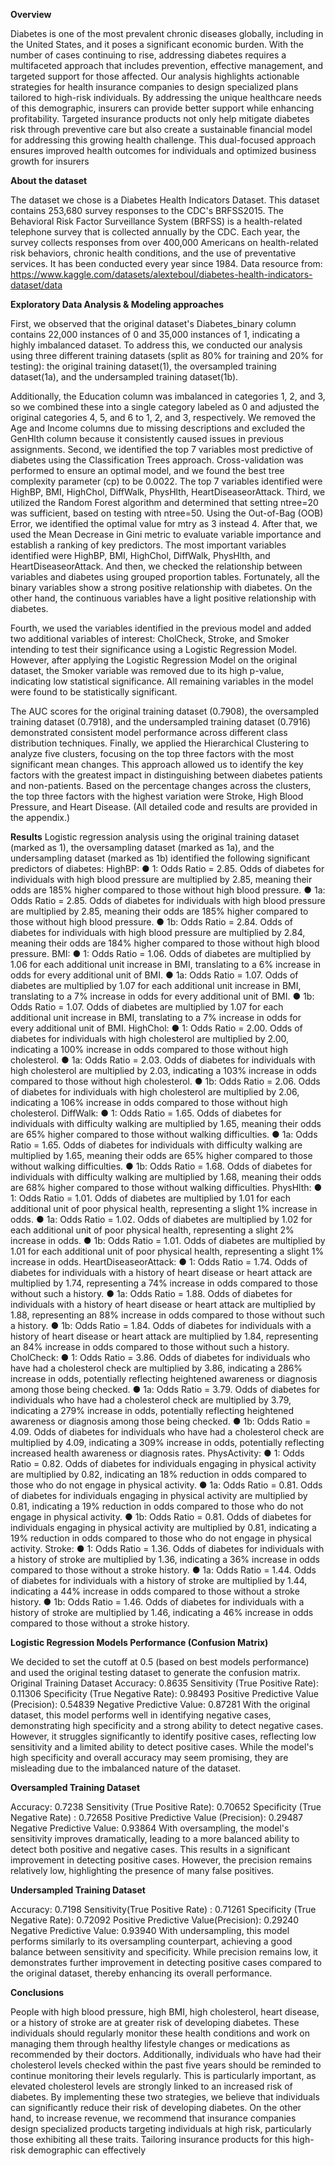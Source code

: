 **Overview**

Diabetes is one of the most prevalent chronic diseases globally, including in the United States,
and it poses a significant economic burden. With the number of cases continuing to rise,
addressing diabetes requires a multifaceted approach that includes prevention, effective
management, and targeted support for those affected.
Our analysis highlights actionable strategies for health insurance companies to design
specialized plans tailored to high-risk individuals. By addressing the unique healthcare needs of
this demographic, insurers can provide better support while enhancing profitability.
Targeted insurance products not only help mitigate diabetes risk through preventive care but
also create a sustainable financial model for addressing this growing health challenge. This
dual-focused approach ensures improved health outcomes for individuals and optimized
business growth for insurers

**About the dataset**

The dataset we chose is a Diabetes Health Indicators Dataset. This dataset contains 253,680
survey responses to the CDC's BRFSS2015. The Behavioral Risk Factor Surveillance System
(BRFSS) is a health-related telephone survey that is collected annually by the CDC. Each year, the
survey collects responses from over 400,000 Americans on health-related risk behaviors,
chronic health conditions, and the use of preventative services. It has been conducted every
year since 1984. Data resource from:
https://www.kaggle.com/datasets/alexteboul/diabetes-health-indicators-dataset/data

**Exploratory Data Analysis & Modeling approaches**

First, we observed that the original dataset's Diabetes_binary column contains 22,000 instances
of 0 and 35,000 instances of 1, indicating a highly imbalanced dataset. To address this, we
conducted our analysis using three different training datasets (split as 80% for training and 20%
for testing): the original training dataset(1), the oversampled training dataset(1a), and the
undersampled training dataset(1b).

Additionally, the Education column was imbalanced in categories 1, 2, and 3, so we combined
these into a single category labeled as 0 and adjusted the original categories 4, 5, and 6 to 1, 2,
and 3, respectively. We removed the Age and Income columns due to missing descriptions and
excluded the GenHlth column because it consistently caused issues in previous assignments.
Second, we identified the top 7 variables most predictive of diabetes using the Classification
Trees approach. Cross-validation was performed to ensure an optimal model, and we found the
best tree complexity parameter (cp) to be 0.0022. The top 7 variables identified were HighBP,
BMI, HighChol, DiffWalk, PhysHlth, HeartDiseaseorAttack.
Third, we utilized the Random Forest algorithm and determined that setting ntree=20 was
sufficient, based on testing with ntree=50. Using the Out-of-Bag (OOB) Error, we identified the
optimal value for mtry as 3 instead 4.
After that, we used the Mean Decrease in Gini metric to evaluate variable importance and
establish a ranking of key predictors. The most important variables identified were HighBP, BMI,
HighChol, DiffWalk, PhysHlth, and HeartDiseaseorAttack.
And then, we checked the relationship between variables and diabetes using grouped
proportion tables. Fortunately, all the binary variables show a strong positive relationship with
diabetes. On the other hand, the continuous variables have a light positive relationship with
diabetes.

Fourth, we used the variables identified in the previous model and added two additional
variables of interest: CholCheck, Stroke, and Smoker intending to test their significance using a
Logistic Regression Model. However, after applying the Logistic Regression Model on the
original dataset, the Smoker variable was removed due to its high p-value, indicating low
statistical significance. All remaining variables in the model were found to be statistically
significant.

The AUC scores for the original training dataset (0.7908), the oversampled training dataset
(0.7918), and the undersampled training dataset (0.7916) demonstrated consistent model
performance across different class distribution techniques.
Finally, we applied the Hierarchical Clustering to analyze five clusters, focusing on the top three
factors with the most significant mean changes. This approach allowed us to identify the key
factors with the greatest impact in distinguishing between diabetes patients and non-patients.
Based on the percentage changes across the clusters, the top three factors with the highest
variation were Stroke, High Blood Pressure, and Heart Disease.
(All detailed code and results are provided in the appendix.)

**Results**
Logistic regression analysis using the original training dataset (marked as 1), the oversampling
dataset (marked as 1a), and the undersampling dataset (marked as 1b) identified the following
significant predictors of diabetes:
HighBP:
● 1: Odds Ratio = 2.85. Odds of diabetes for individuals with high blood pressure are
multiplied by 2.85, meaning their odds are 185% higher compared to those without high
blood pressure.
● 1a: Odds Ratio = 2.85. Odds of diabetes for individuals with high blood pressure are
multiplied by 2.85, meaning their odds are 185% higher compared to those without high
blood pressure.
● 1b: Odds Ratio = 2.84. Odds of diabetes for individuals with high blood pressure are
multiplied by 2.84, meaning their odds are 184% higher compared to those without high
blood pressure.
BMI:
● 1: Odds Ratio = 1.06. Odds of diabetes are multiplied by 1.06 for each additional unit
increase in BMI, translating to a 6% increase in odds for every additional unit of BMI.
● 1a: Odds Ratio = 1.07. Odds of diabetes are multiplied by 1.07 for each additional unit
increase in BMI, translating to a 7% increase in odds for every additional unit of BMI.
● 1b: Odds Ratio = 1.07. Odds of diabetes are multiplied by 1.07 for each additional unit
increase in BMI, translating to a 7% increase in odds for every additional unit of BMI.
HighChol:
● 1: Odds Ratio = 2.00. Odds of diabetes for individuals with high cholesterol are
multiplied by 2.00, indicating a 100% increase in odds compared to those without high
cholesterol.
● 1a: Odds Ratio = 2.03. Odds of diabetes for individuals with high cholesterol are
multiplied by 2.03, indicating a 103% increase in odds compared to those without high
cholesterol.
● 1b: Odds Ratio = 2.06. Odds of diabetes for individuals with high cholesterol are
multiplied by 2.06, indicating a 106% increase in odds compared to those without high
cholesterol.
DiffWalk:
● 1: Odds Ratio = 1.65. Odds of diabetes for individuals with difficulty walking are
multiplied by 1.65, meaning their odds are 65% higher compared to those without
walking difficulties.
● 1a: Odds Ratio = 1.65. Odds of diabetes for individuals with difficulty walking are
multiplied by 1.65, meaning their odds are 65% higher compared to those without
walking difficulties.
● 1b: Odds Ratio = 1.68. Odds of diabetes for individuals with difficulty walking are
multiplied by 1.68, meaning their odds are 68% higher compared to those without
walking difficulties.
PhysHlth:
● 1: Odds Ratio = 1.01. Odds of diabetes are multiplied by 1.01 for each additional unit of
poor physical health, representing a slight 1% increase in odds.
● 1a: Odds Ratio = 1.02. Odds of diabetes are multiplied by 1.02 for each additional unit of
poor physical health, representing a slight 2% increase in odds.
● 1b: Odds Ratio = 1.01. Odds of diabetes are multiplied by 1.01 for each additional unit of
poor physical health, representing a slight 1% increase in odds.
HeartDiseaseorAttack:
● 1: Odds Ratio = 1.74. Odds of diabetes for individuals with a history of heart disease or
heart attack are multiplied by 1.74, representing a 74% increase in odds compared to
those without such a history.
● 1a: Odds Ratio = 1.88. Odds of diabetes for individuals with a history of heart disease or
heart attack are multiplied by 1.88, representing an 88% increase in odds compared to
those without such a history.
● 1b: Odds Ratio = 1.84. Odds of diabetes for individuals with a history of heart disease or
heart attack are multiplied by 1.84, representing an 84% increase in odds compared to
those without such a history.
CholCheck:
● 1: Odds Ratio = 3.86. Odds of diabetes for individuals who have had a cholesterol check
are multiplied by 3.86, indicating a 286% increase in odds, potentially reflecting
heightened awareness or diagnosis among those being checked.
● 1a: Odds Ratio = 3.79. Odds of diabetes for individuals who have had a cholesterol check
are multiplied by 3.79, indicating a 279% increase in odds, potentially reflecting
heightened awareness or diagnosis among those being checked.
● 1b: Odds Ratio = 4.09. Odds of diabetes for individuals who have had a cholesterol check
are multiplied by 4.09, indicating a 309% increase in odds, potentially reflecting
increased health awareness or diagnosis rates.
PhysActivity:
● 1: Odds Ratio = 0.82. Odds of diabetes for individuals engaging in physical activity are
multiplied by 0.82, indicating an 18% reduction in odds compared to those who do not
engage in physical activity.
● 1a: Odds Ratio = 0.81. Odds of diabetes for individuals engaging in physical activity are
multiplied by 0.81, indicating a 19% reduction in odds compared to those who do not
engage in physical activity.
● 1b: Odds Ratio = 0.81. Odds of diabetes for individuals engaging in physical activity are
multiplied by 0.81, indicating a 19% reduction in odds compared to those who do not
engage in physical activity.
Stroke:
● 1: Odds Ratio = 1.36. Odds of diabetes for individuals with a history of stroke are
multiplied by 1.36, indicating a 36% increase in odds compared to those without a stroke
history.
● 1a: Odds Ratio = 1.44. Odds of diabetes for individuals with a history of stroke are
multiplied by 1.44, indicating a 44% increase in odds compared to those without a stroke
history.
● 1b: Odds Ratio = 1.46. Odds of diabetes for individuals with a history of stroke are
multiplied by 1.46, indicating a 46% increase in odds compared to those without a stroke
history.

**Logistic Regression Models Performance (Confusion Matrix)**

We decided to set the cutoff at 0.5 (based on best models performance) and used the original
testing dataset to generate the confusion matrix.
Original Training Dataset
Accuracy: 0.8635
Sensitivity (True Positive Rate): 0.11306
Specificity (True Negative Rate): 0.98493
Positive Predictive Value (Precision): 0.54839
Negative Predictive Value: 0.87281
With the original dataset, this model performs well in identifying negative cases, demonstrating
high specificity and a strong ability to detect negative cases. However, it struggles significantly
to identify positive cases, reflecting low sensitivity and a limited ability to detect positive cases.
While the model's high specificity and overall accuracy may seem promising, they are
misleading due to the imbalanced nature of the dataset.

**Oversampled Training Dataset**

Accuracy: 0.7238
Sensitivity (True Positive Rate): 0.70652
Specificity (True Negative Rate) : 0.72658
Positive Predictive Value (Precision): 0.29487
Negative Predictive Value: 0.93864
With oversampling, the model's sensitivity improves dramatically, leading to a more balanced
ability to detect both positive and negative cases. This results in a significant improvement in
detecting positive cases. However, the precision remains relatively low, highlighting the
presence of many false positives.

**Undersampled Training Dataset**

Accuracy: 0.7198
Sensitivity(True Positive Rate) : 0.71261
Specificity (True Negative Rate): 0.72092
Positive Predictive Value(Precision): 0.29240
Negative Predictive Value: 0.93940
With undersampling, this model performs similarly to its oversampling counterpart, achieving a
good balance between sensitivity and specificity. While precision remains low, it demonstrates
further improvement in detecting positive cases compared to the original dataset, thereby
enhancing its overall performance.

**Conclusions**

People with high blood pressure, high BMI, high cholesterol, heart disease, or a history of stroke
are at greater risk of developing diabetes. These individuals should regularly monitor these
health conditions and work on managing them through healthy lifestyle changes or medications
as recommended by their doctors.
Additionally, individuals who have had their cholesterol levels checked within the past five years
should be reminded to continue monitoring their levels regularly. This is particularly important,
as elevated cholesterol levels are strongly linked to an increased risk of diabetes.
By implementing these two strategies, we believe that individuals can significantly reduce their
risk of developing diabetes.
On the other hand, to increase revenue, we recommend that insurance companies design
specialized products targeting individuals at high risk, particularly those exhibiting all these
traits. Tailoring insurance products for this high-risk demographic can effectively
